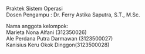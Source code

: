 Praktek Sistem Operasi</br>
Dosen Pengampu : Dr. Ferry Astika Saputra, S.T., M.Sc.

Nama anggota kelompok:</br>
Marieta Nona Alfani (312350026)</br>
Ale Perdana Putra Darmawan (3123500027)</br>
Kanisius Keru Okok Dinggon(3123500028)</br>
